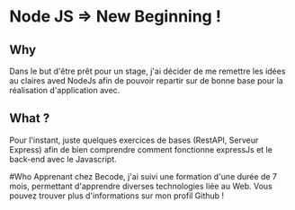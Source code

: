 # Node JS => New Beginning !

## Why  
Dans le but d'être prêt pour un stage, j'ai décider de me remettre les idées au claires aved NodeJs afin de pouvoir repartir sur de bonne base pour la réalisation d'application avec. 

## What ? 
Pour l'instant, juste quelques exercices de bases (RestAPI, Serveur Express) afin de bien comprendre comment fonctionne expressJs et le back-end avec le Javascript. 

#Who 
Apprenant chez Becode, j'ai suivi une formation d'une durée de 7 mois, permettant d'apprendre diverses technologies liée au Web. 
Vous pouvez trouver plus d'informations sur mon profil Github ! 
